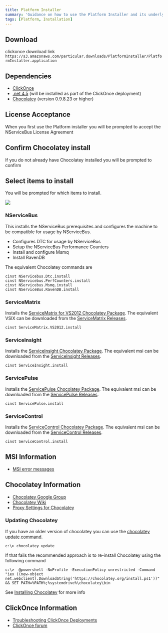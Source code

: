 ```yaml
---
title: Platform Installer
summary: 'Guidance on how to use the Platform Installer and its underlying components'
tags: [Platform, Installation]
---
```


## Download

clickonce download link
`https://s3.amazonaws.com/particular.downloads/PlatformInstaller/PlatformInstaller.application`

## Dependencies 

* [ClickOnce](https://msdn.microsoft.com/clickonce)
* [.net 4.5](http://www.microsoft.com/en-au/download/details.aspx?id=40779) (will be installed as part of the ClickOnce deployment)
* [Chocolatey](http://chocolatey.org/) (version 0.9.8.23 or higher) 

## License Acceptance

When you first use the Platform installer you will be prompted to accept the NServiceBus License Agreement 

## Confirm Chocolatey install

If you do not already have Chocolatey installed you will be prompted to confirm

## Select items to install

You will be prompted for which items to install.

![](Installer/SelectItems.png)

### NServiceBus

This installs the NServiceBus prerequisites and configures the machine to be compatible for usage by NServiceBus. 

 * Configures DTC for usage by NServiceBus 
 * Setup the NServiceBus Performance Counters
 * Install and configure Msmq
 * Install RavenDB

The equivalent Chocolatey commands are 

    cinst NServicebus.Dtc.install
    cinst NServicebus.PerfCounters.install
    cinst NServicebus.Msmq.install
    cinst NServiceBus.RavenDB.install


### ServiceMatrix

Installs the [ServiceMatrix for VS2012 Chocolatey Package](http://chocolatey.org/packages/ServiceMatrix.VS2012.install). The equivalent VSIX can be downloaded from the [ServiceMatrix Releases](https://github.com/Particular/ServiceMatrix/releases).

    cinst ServiceMatrix.VS2012.install

### ServiceInsight

Installs the [ServiceInsight Chocolatey Package](http://chocolatey.org/packages/ServiceInsight.install). The equivalent msi can be downloaded from the [ServiceInsight Releases](https://github.com/Particular/ServiceInsight/releases).

    cinst ServiceInsight.install

### ServicePulse

Installs the [ServicePulse Chocolatey Package](http://chocolatey.org/packages/ServicePulse.install). The equivalent msi can be downloaded from the [ServicePulse Releases](https://github.com/Particular/ServicePulse/releases).
    
    cinst ServicePulse.install

### ServiceControl

Installs the [ServiceControl Chocolatey Package](http://chocolatey.org/packages/ServiceControl.install). The equivalent msi can be downloaded from the [ServiceControl Releases](https://github.com/Particular/ServiceControl/releases).

    cinst ServiceControl.install

## MSI Information

* [MSI error messages](http://msdn.microsoft.com/en-us/library/aa376931.aspx)

## Chocolatey Information 

* [Chocolatey Google Group](https://groups.google.com/forum/#!forum/chocolatey)
* [Chocolatey Wiki](https://github.com/chocolatey/chocolatey/wiki)
* [Proxy Settings for Chocolatey](https://github.com/chocolatey/chocolatey/wiki/Proxy-Settings-for-Chocolatey)
 
### Updating Chocolatey

If you have an older version of chocolatey you can use the [chocolatey update command](https://github.com/chocolatey/chocolatey/wiki/CommandsUpdate#chocolatey-update-cup).

    c:\> chocolatey update

If that fails the recommended approach is to re-install Chocolatey using the following command

    c:\>  @powershell -NoProfile -ExecutionPolicy unrestricted -Command "iex ((new-object net.webclient).DownloadString('https://chocolatey.org/install.ps1'))" && SET PATH=%PATH%;%systemdrive%\chocolatey\bin    
See [Installing Chocolatey](https://github.com/chocolatey/chocolatey/wiki/Installation) for more info

## ClickOnce Information

* [Troubleshooting ClickOnce Deployments](http://msdn.microsoft.com/en-us/library/fb94w1t5.aspx)
* [ClickOnce forum](http://social.msdn.microsoft.com/Forums/windows/en-US/home?forum=winformssetup)
